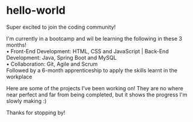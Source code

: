 # hello-world

Super excited to join the coding community!

I'm currently in a bootcamp and wil be learning the following in these 3 months!
<br>
• Front-End Development: HTML, CSS and JavaScript | Back-End Development: Java, Spring Boot and MySQL
<br>
• Collaboration: Git, Agile and Scrum
<br>
Followed by a 6-month apprenticeship to apply the skills learnt in the workplace
<br>

Here are some of the projects I've been working on! They are no where near perfect and far from being completed, but it shows the progress I'm slowly making :)

Thanks for stopping by!
